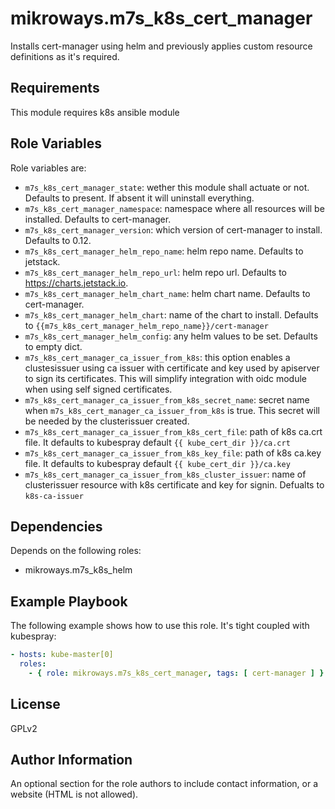 # mikroways.m7s_k8s_cert_manager

Installs cert-manager using helm and previously applies custom resource
definitions as it's required.

## Requirements

This module requires k8s ansible module

## Role Variables

Role variables are:

* `m7s_k8s_cert_manager_state`: wether this module shall actuate or not.
  Defaults to present. If absent it will uninstall everything.
* `m7s_k8s_cert_manager_namespace`: namespace where all resources will be
  installed. Defaults to cert-manager.
* `m7s_k8s_cert_manager_version`: which version of cert-manager to install.
  Defaults to 0.12.
* `m7s_k8s_cert_manager_helm_repo_name`: helm repo name. Defaults to jetstack.
* `m7s_k8s_cert_manager_helm_repo_url`: helm repo url. Defaults to https://charts.jetstack.io.
* `m7s_k8s_cert_manager_helm_chart_name`: helm chart name. Defaults to cert-manager.
* `m7s_k8s_cert_manager_helm_chart`: name of the chart to install. Defaults to `{{m7s_k8s_cert_manager_helm_repo_name}}/cert-manager`
* `m7s_k8s_cert_manager_helm_config`: any helm values to be set. Defaults to
  empty dict.
* `m7s_k8s_cert_manager_ca_issuer_from_k8s`: this option enables a clustesissuer
  using ca issuer with certificate and key used by apiserver to sign its
  certificates. This will simplify integration with oidc module when using self
  signed certificates.
* `m7s_k8s_cert_manager_ca_issuer_from_k8s_secret_name`: secret name when
  `m7s_k8s_cert_manager_ca_issuer_from_k8s` is true. This secret will be needed
  by the clusterissuer created.
* `m7s_k8s_cert_manager_ca_issuer_from_k8s_cert_file`: path of k8s ca.crt file.
  It defaults to kubespray default `{{ kube_cert_dir }}/ca.crt`
* `m7s_k8s_cert_manager_ca_issuer_from_k8s_key_file`: path of k8s ca.key file.
  It defaults to kubespray default `{{ kube_cert_dir }}/ca.key`
* `m7s_k8s_cert_manager_ca_issuer_from_k8s_cluster_issuer`: name of
  clusterissuer resource with k8s certificate and key for signin. Defualts to 
  `k8s-ca-issuer`

## Dependencies

Depends on the following roles:

* mikroways.m7s_k8s_helm

## Example Playbook

The following example shows how to use this role. It's tight coupled with
kubespray:


```yaml
- hosts: kube-master[0]
  roles:
    - { role: mikroways.m7s_k8s_cert_manager, tags: [ cert-manager ] }
```

## License

GPLv2

Author Information
------------------

An optional section for the role authors to include contact information, or a website (HTML is not allowed).
